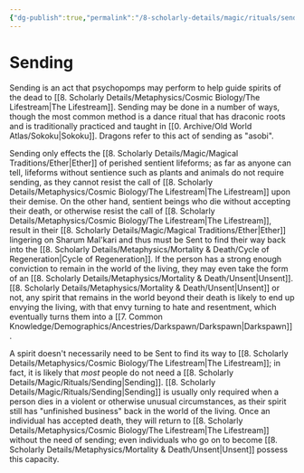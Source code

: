 ```yaml
---
{"dg-publish":true,"permalink":"/8-scholarly-details/magic/rituals/sending/","noteIcon":""}
---
```


# Sending

Sending is an act that psychopomps may perform to help guide spirits of the dead to [[8. Scholarly Details/Metaphysics/Cosmic Biology/The Lifestream\|The Lifestream]]. Sending may be done in a number of ways, though the most common method is a dance ritual that has draconic roots and is traditionally practiced and taught in [[0. Archive/Old World Atlas/Sokoku\|Sokoku]]. Dragons refer to this act of sending as "asobi".

Sending only effects the [[8. Scholarly Details/Magic/Magical Traditions/Ether\|Ether]] of perished sentient lifeforms; as far as anyone can tell, lifeforms without sentience such as plants and animals do not require sending, as they cannot resist the call of [[8. Scholarly Details/Metaphysics/Cosmic Biology/The Lifestream\|The Lifestream]] upon their demise. On the other hand, sentient beings who die without accepting their death, or otherwise resist the call of [[8. Scholarly Details/Metaphysics/Cosmic Biology/The Lifestream\|The Lifestream]], result in their [[8. Scholarly Details/Magic/Magical Traditions/Ether\|Ether]] lingering on Sharum Mal'kari and thus must be Sent to find their way back into the [[8. Scholarly Details/Metaphysics/Mortality & Death/Cycle of Regeneration\|Cycle of Regeneration]]. If the person has a strong enough conviction to remain in the world of the living, they may even take the form of an [[8. Scholarly Details/Metaphysics/Mortality & Death/Unsent\|Unsent]]. [[8. Scholarly Details/Metaphysics/Mortality & Death/Unsent\|Unsent]] or not, any spirit that remains in the world beyond their death is likely to end up envying the living, with that envy turning to hate and resentment, which eventually turns them into a [[7. Common Knowledge/Demographics/Ancestries/Darkspawn/Darkspawn\|Darkspawn]]. 

A spirit doesn't necessarily need to be Sent to find its way to [[8. Scholarly Details/Metaphysics/Cosmic Biology/The Lifestream\|The Lifestream]]; in fact, it is likely that *most* people do not need a [[8. Scholarly Details/Magic/Rituals/Sending\|Sending]]. [[8. Scholarly Details/Magic/Rituals/Sending\|Sending]] is usually only required when a person dies in a violent or otherwise unusual circumstances, as their spirit still has "unfinished business" back in the world of the living. Once an individual has accepted death, they will return to [[8. Scholarly Details/Metaphysics/Cosmic Biology/The Lifestream\|The Lifestream]] without the need of sending; even individuals who go on to become [[8. Scholarly Details/Metaphysics/Mortality & Death/Unsent\|Unsent]] possess this capacity. 


